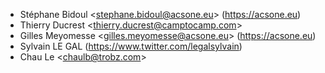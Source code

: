- Stéphane Bidoul \<<stephane.bidoul@acsone.eu>\> (<https://acsone.eu>)
- Thierry Ducrest \<<thierry.ducrest@camptocamp.com>\>
- Gilles Meyomesse \<<gilles.meyomesse@acsone.eu>\>
  (<https://acsone.eu>)
- Sylvain LE GAL (<https://www.twitter.com/legalsylvain>)
- Chau Le \<<chaulb@trobz.com>\>
